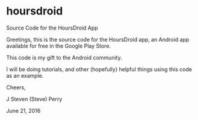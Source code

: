 # hoursdroid
Source Code for the HoursDroid App

Greetings, this is the source code for the HoursDroid app, an Android app available for free in the
Google Play Store.

This code is my gift to the Android community.

I will be doing tutorials, and other (hopefully) helpful things using this code as an example.

Cheers,

J Steven (Steve) Perry

June 21, 2016
